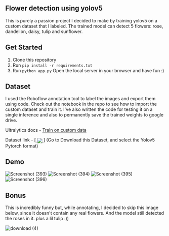 ## Flower detection using yolov5 
This is purely a passion project I decided to make by training yolov5 on a custom dataset that I labeled. The trained model can detect 5 flowers: rose, dandelion, daisy, tulip and sunflower.

## Get Started
1. Clone this repository
2. Run ` pip install -r requirements.txt `
3. Run ` python app.py `
Open the local server in your browser and have fun :)

## Dataset
I used the Roboflow annotation tool to label the images and export them using code. Check out the notebook in the repo to see how to import the custom dataset and train it.
I've also written the code for testing it on a single inference and also to permanently save the trained weights to google drive.

Ultralytics docs - [Train on custom data](https://docs.ultralytics.com/yolov5/tutorials/train_custom_data/#faq)

Dataset link - [<a target="blank" href="https://universe.roboflow.com/myworkspace-r3ka3/flowers_detection-fh5pt">
    <img align="center" src="https://app.roboflow.com/images/download-dataset-badge.svg"></img>
</a>]
(Go to Download this Dataset, and select the Yolov5 Pytorch format)

## Demo 
![Screenshot (393)](https://github.com/user-attachments/assets/7df57ec9-ad6f-45fb-beea-b1d46281e12a)
![Screenshot (394)](https://github.com/user-attachments/assets/e4163681-5273-422c-a5e6-37125db1443a)
![Screenshot (395)](https://github.com/user-attachments/assets/2157cedf-d32b-4664-8dcc-ec512d605517)
![Screenshot (396)](https://github.com/user-attachments/assets/145e588d-b25c-4acd-b090-7e2e597cce78)

## Bonus
This is incredibly funny but, while annotating, I decided to skip this image below, since it doesn't contain any real flowers. And the model still detected the roses in it. plus a lil tulip :))

![download (4)](https://github.com/user-attachments/assets/05760776-d089-4358-8434-46d05c2162ae)


